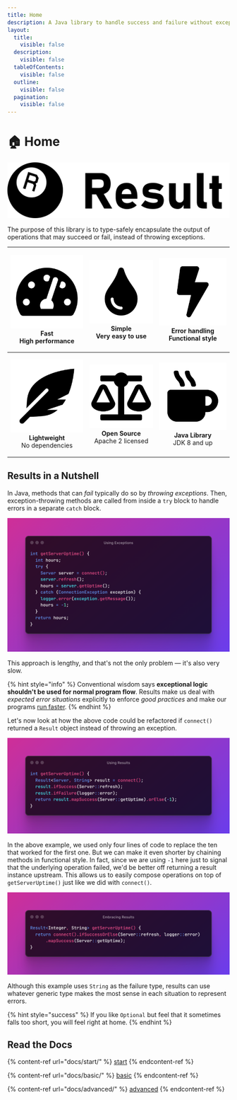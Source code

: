 ```yaml
---
title: Home
description: A Java library to handle success and failure without exceptions
layout:
  title:
    visible: false
  description:
    visible: false
  tableOfContents:
    visible: false
  outline:
    visible: false
  pagination:
    visible: false
---
```


# 🏠 Home

<div data-full-width="true">

<picture><source srcset=".gitbook/assets/result-logo.dark.svg" media="(prefers-color-scheme: dark)"><img src=".gitbook/assets/result-logo.svg" alt="" width="640"></picture>

</div>

The purpose of this library is to type-safely encapsulate the output of operations that may succeed or fail, instead of throwing exceptions.

| <p><picture><source srcset=".gitbook/assets/tachometer-alt.dark.svg" media="(prefers-color-scheme: dark)"><img src=".gitbook/assets/tachometer-alt.svg" alt=""></picture><br><strong>Fast</strong><br>High performance</p> |             <p><picture><source srcset=".gitbook/assets/tint.dark.svg" media="(prefers-color-scheme: dark)"><img src=".gitbook/assets/tint.svg" alt=""></picture><br><strong>Simple</strong><br>Very easy to use</p>             | <p><picture><source srcset=".gitbook/assets/bolt.dark.svg" media="(prefers-color-scheme: dark)"><img src=".gitbook/assets/bolt.svg" alt=""></picture><br><strong>Error handling</strong><br>Functional style</p> |
| :------------------------------------------------------------------------------------------------------------------------------------------------------------------------------------------------------------------------: | :------------------------------------------------------------------------------------------------------------------------------------------------------------------------------------------------------------------------------: | :--------------------------------------------------------------------------------------------------------------------------------------------------------------------------------------------------------------: |
| <p><picture><source srcset=".gitbook/assets/feather-alt.dark.svg" media="(prefers-color-scheme: dark)"><img src=".gitbook/assets/feather-alt.svg" alt=""></picture><br><strong>Lightweight</strong><br>No dependencies</p> | <p><picture><source srcset=".gitbook/assets/balance-scale.dark.svg" media="(prefers-color-scheme: dark)"><img src=".gitbook/assets/balance-scale.svg" alt=""></picture><br><strong>Open Source</strong><br>Apache 2 licensed</p> | <p><picture><source srcset=".gitbook/assets/mug-hot.dark.svg" media="(prefers-color-scheme: dark)"><img src=".gitbook/assets/mug-hot.svg" alt=""></picture><br><strong>Java Library</strong><br>JDK 8 and up</p> |

## Results in a Nutshell

In Java, methods that can _fail_ typically do so by _throwing exceptions_. Then, exception-throwing methods are called from inside a `try` block to handle errors in a separate `catch` block.

<div data-full-width="true">

<img src=".gitbook/assets/using-exceptions.png" alt="Using Exceptions">

</div>

This approach is lengthy, and that's not the only problem — it's also very slow.

{% hint style="info" %}
Conventional wisdom says **exceptional logic shouldn't be used for normal program flow**. Results make us deal with _expected error situations_ explicitly to enforce _good practices_ and make our programs [run faster](extra/benchmark.md).
{% endhint %}

Let's now look at how the above code could be refactored if `connect()` returned a `Result` object instead of throwing an exception.

<div data-full-width="true">

<img src=".gitbook/assets/using-results.png" alt="Using Results">

</div>

In the above example, we used only four lines of code to replace the ten that worked for the first one. But we can make it even shorter by chaining methods in functional style. In fact, since we are using `-1` here just to signal that the underlying operation failed, we'd be better off returning a result instance upstream. This allows us to easily compose operations on top of `getServerUptime()` just like we did with `connect()`.

<div data-full-width="true">

<img src=".gitbook/assets/embracing-results.png" alt="Embracing Results">

</div>

Although this example uses `String` as the failure type, results can use whatever generic type makes the most sense in each situation to represent errors.

{% hint style="success" %}
If you like `Optional` but feel that it sometimes falls too short, you will feel right at home.
{% endhint %}

## Read the Docs

{% content-ref url="docs/start/" %}
[start](docs/start/)
{% endcontent-ref %}

{% content-ref url="docs/basic/" %}
[basic](docs/basic/)
{% endcontent-ref %}

{% content-ref url="docs/advanced/" %}
[advanced](docs/advanced/)
{% endcontent-ref %}
